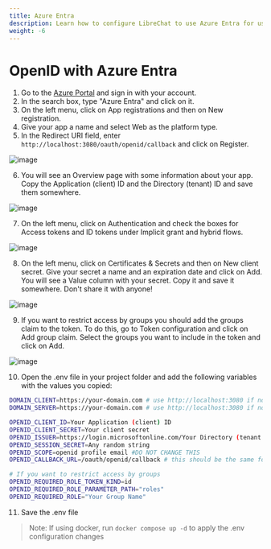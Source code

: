 ```yaml
---
title: Azure Entra
description: Learn how to configure LibreChat to use Azure Entra for user authentication.
weight: -6
---
```


# OpenID with Azure Entra

1. Go to the [Azure Portal](https://portal.azure.com/) and sign in with your account.
2. In the search box, type "Azure Entra" and click on it.
3. On the left menu, click on App registrations and then on New registration.
4. Give your app a name and select Web as the platform type.
5. In the Redirect URI field, enter `http://localhost:3080/oauth/openid/callback` and click on Register.

![image](https://github.com/danny-avila/LibreChat/assets/6623884/2b1aabce-850e-4165-bf76-3c1984f10b6c)

6. You will see an Overview page with some information about your app. Copy the Application (client) ID and the 
Directory (tenant) ID and save them somewhere.

![image](https://github.com/danny-avila/LibreChat/assets/6623884/e67d5e97-e26d-48a5-aa6e-50de4450b1fd)

7. On the left menu, click on Authentication and check the boxes for Access tokens and ID tokens under Implicit 
grant and hybrid flows.

![image](https://github.com/danny-avila/LibreChat/assets/6623884/88a16cbc-ff68-4b3a-ba7b-b380cc3d2366)

8. On the left menu, click on Certificates & Secrets and then on New client secret. Give your secret a 
name and an expiration date and click on Add. You will see a Value column with your secret. Copy it and 
save it somewhere. Don't share it with anyone!

![image](https://github.com/danny-avila/LibreChat/assets/6623884/31aa6cee-5402-4ce0-a950-1b7e147aafc8)

9. If you want to restrict access by groups you should add the groups claim to the token. To do this, go to
Token configuration and click on Add group claim. Select the groups you want to include in the token and click on Add.

![image](https://github.com/danny-avila/LibreChat/assets/6623884/c9d353f5-2cb2-4f00-b4f0-493cfec8fe9a)

10. Open the .env file in your project folder and add the following variables with the values you copied:

```bash
DOMAIN_CLIENT=https://your-domain.com # use http://localhost:3080 if not using a custom domain
DOMAIN_SERVER=https://your-domain.com # use http://localhost:3080 if not using a custom domain

OPENID_CLIENT_ID=Your Application (client) ID
OPENID_CLIENT_SECRET=Your client secret
OPENID_ISSUER=https://login.microsoftonline.com/Your Directory (tenant ID)/v2.0/
OPENID_SESSION_SECRET=Any random string
OPENID_SCOPE=openid profile email #DO NOT CHANGE THIS
OPENID_CALLBACK_URL=/oauth/openid/callback # this should be the same for everyone

# If you want to restrict access by groups
OPENID_REQUIRED_ROLE_TOKEN_KIND=id
OPENID_REQUIRED_ROLE_PARAMETER_PATH="roles"
OPENID_REQUIRED_ROLE="Your Group Name"
```
11. Save the .env file

> Note: If using docker, run `docker compose up -d` to apply the .env configuration changes


